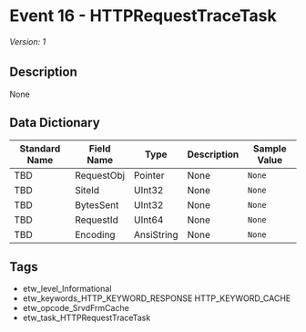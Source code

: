 # Event 16 - HTTPRequestTraceTask
###### Version: 1

## Description
None

## Data Dictionary
|Standard Name|Field Name|Type|Description|Sample Value|
|---|---|---|---|---|
|TBD|RequestObj|Pointer|None|`None`|
|TBD|SiteId|UInt32|None|`None`|
|TBD|BytesSent|UInt32|None|`None`|
|TBD|RequestId|UInt64|None|`None`|
|TBD|Encoding|AnsiString|None|`None`|

## Tags
* etw_level_Informational
* etw_keywords_HTTP_KEYWORD_RESPONSE HTTP_KEYWORD_CACHE
* etw_opcode_SrvdFrmCache
* etw_task_HTTPRequestTraceTask